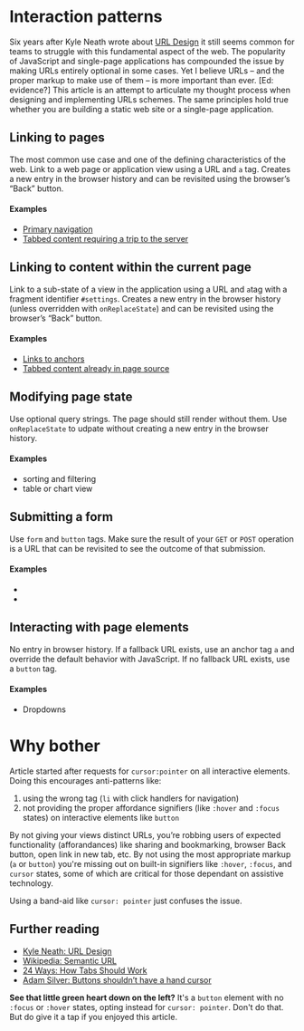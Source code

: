 # Interaction patterns

Six years after Kyle Neath wrote about [URL Design](http://warpspire.com/posts/url-design) it still seems common for teams to struggle with this fundamental aspect of the web. The popularity of JavaScript and single-page applications has compounded the issue by making URLs entirely optional in some cases. Yet I believe URLs – and the proper markup to make use of them – is more important than ever. [Ed: evidence?] This article is an attempt to articulate my thought process when designing and implementing URLs schemes. The same principles hold true whether you are building a static web site or a single-page application.

## Linking to pages
The most common use case and one of the defining characteristics of the web. Link to a web page or application view using a URL and `a` tag. Creates a new entry in the browser history and can be revisited using the browser’s “Back” button.

#### Examples
* [Primary navigation](//briandrum.github.io/urls/examples/navigation)
* [Tabbed content requiring a trip to the server](//briandrum.github.io/urls/examples/tabs-1)

## Linking to content within the current page
Link to a sub-state of a view in the application using a URL and `a`tag  with a fragment identifier `#settings`. Creates a new entry in the browser history (unless overridden with `onReplaceState`) and can be revisited using the browser’s “Back” button.

#### Examples
* [Links to anchors](//briandrum.github.io/urls/examples/anchors)
* [Tabbed content already in page source](//briandrum.github.io/urls/examples/tabs-2)

## Modifying page state
Use optional query strings. The page should still render without them. Use `onReplaceState` to udpate without creating a new entry in the browser history.

#### Examples
* sorting and filtering
* table or chart view

## Submitting a form
Use `form` and `button` tags. Make sure the result of your `GET` or `POST` operation is a URL that can be revisited to see the outcome of that submission.

#### Examples
* 
* 

## Interacting with page elements
No entry in browser history. If a fallback URL exists, use an anchor tag `a` and override the default behavior with JavaScript. If no fallback URL exists, use a `button` tag.

#### Examples
* Dropdowns

# Why bother

Article started after requests for `cursor:pointer` on all interactive elements. Doing this encourages anti-patterns like:

1. using the wrong tag (`li` with click handlers for navigation)
2. not providing the proper affordance signifiers (like `:hover` and `:focus` states) on interactive elements like `button`

By not giving your views distinct URLs, you’re robbing users of expected functionality (afforandances) like sharing and bookmarking, browser Back button, open link in new tab, etc. 
By not using the most appropriate markup (`a` or `button`) you're missing out on built-in signifiers like `:hover`, `:focus`, and `cursor` states, some of which are critical for those dependant on assistive technology.

Using a band-aid like `cursor: pointer` just confuses the issue.

## Further reading
* [Kyle Neath: URL Design](http://warpspire.com/posts/url-design)
* [Wikipedia: Semantic URL](https://en.wikipedia.org/wiki/Semantic_URL)
* [24 Ways: How Tabs Should Work](https://24ways.org/2015/how-tabs-should-work)
* [Adam Silver: Buttons shouldn’t have a hand cursor
](https://medium.com/simple-human/buttons-shouldnt-have-a-hand-cursor-b11e99ca374b)

**See that little green heart down on the left?** It's a `button` element with no `:focus` or `:hover` states, opting instead for `cursor: pointer`. Don't do that. But do give it a tap if you enjoyed this article.
